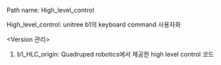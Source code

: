 Path name: High_level_control

High_level_control: unitree b1의 keyboard command 사용자화

<Version 관리>
1. b1_HLC_origin: Quadruped robotics에서 제공한 high level control 코드 
